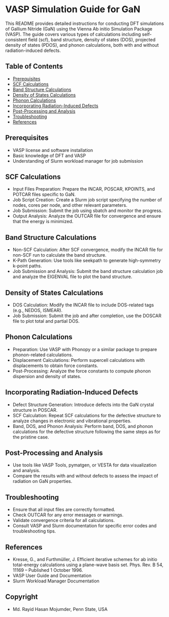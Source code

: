 # VASP Simulation Guide for GaN
This README provides detailed instructions for conducting DFT simulations of Gallium Nitride (GaN) using the Vienna Ab initio Simulation Package (VASP). The guide covers various types of calculations including self-consistent field (scf), band structure, density of states (DOS), projected density of states (PDOS), and phonon calculations, both with and without radiation-induced defects.

## Table of Contents
- [Prerequisites](https://github.com/rayid-mojumder/DFT-simulation-VASP/blob/main/README.md#prerequisites)
- [SCF Calculations](https://github.com/rayid-mojumder/DFT-simulation-VASP/blob/main/README.md#scf-calculations)
- [Band Structure Calculations](https://github.com/rayid-mojumder/DFT-simulation-VASP/blob/main/README.md#band-structure-calculations)
- [Density of States Calculations](https://github.com/rayid-mojumder/DFT-simulation-VASP/blob/main/README.md#density-of-states-calculations)
- [Phonon Calculations](https://github.com/rayid-mojumder/DFT-simulation-VASP/blob/main/README.md#phonon-calculations)
- [Incorporating Radiation-Induced Defects](https://github.com/rayid-mojumder/DFT-simulation-VASP/blob/main/README.md#incorporating-radiation-induced-defects)
- [Post-Processing and Analysis](https://github.com/rayid-mojumder/DFT-simulation-VASP/blob/main/README.md#post-processing-and-analysis)
- [Troubleshooting](https://github.com/rayid-mojumder/DFT-simulation-VASP/blob/main/README.md#troubleshooting)
- [References](https://github.com/rayid-mojumder/DFT-simulation-VASP/blob/main/README.md#references)

## Prerequisites
* VASP license and software installation
* Basic knowledge of DFT and VASP
* Understanding of Slurm workload manager for job submission

## SCF Calculations
* Input Files Preparation: Prepare the INCAR, POSCAR, KPOINTS, and POTCAR files specific to GaN.
* Job Script Creation: Create a Slurm job script specifying the number of nodes, cores per node, and other relevant parameters.
* Job Submission: Submit the job using sbatch and monitor the progress.
* Output Analysis: Analyze the OUTCAR file for convergence and ensure that the energy is minimized.

## Band Structure Calculations
* Non-SCF Calculation: After SCF convergence, modify the INCAR file for non-SCF run to calculate the band structure.
* K-Path Generation: Use tools like seekpath to generate high-symmetry k-point paths.
* Job Submission and Analysis: Submit the band structure calculation job and analyze the EIGENVAL file to plot the band structure.

## Density of States Calculations
* DOS Calculation: Modify the INCAR file to include DOS-related tags (e.g., NEDOS, ISMEAR).
* Job Submission: Submit the job and after completion, use the DOSCAR file to plot total and partial DOS.

## Phonon Calculations
* Preparation: Use VASP with Phonopy or a similar package to prepare phonon-related calculations.
* Displacement Calculations: Perform supercell calculations with displacements to obtain force constants.
* Post-Processing: Analyze the force constants to compute phonon dispersion and density of states.

## Incorporating Radiation-Induced Defects
* Defect Structure Generation: Introduce defects into the GaN crystal structure in POSCAR.
* SCF Calculation: Repeat SCF calculations for the defective structure to analyze changes in electronic and vibrational properties.
* Band, DOS, and Phonon Analysis: Perform band, DOS, and phonon calculations for the defective structure following the same steps as for the pristine case.

## Post-Processing and Analysis
* Use tools like VASP Tools, pymatgen, or VESTA for data visualization and analysis.
* Compare the results with and without defects to assess the impact of radiation on GaN properties.

## Troubleshooting
* Ensure that all input files are correctly formatted.
* Check OUTCAR for any error messages or warnings.
* Validate convergence criteria for all calculations.
* Consult VASP and Slurm documentation for specific error codes and troubleshooting tips.

## References
* Kresse, G., and Furthmüller, J. Efficient iterative schemes for ab initio total-energy calculations using a plane-wave basis set. Phys. Rev. B 54, 11169 – Published 1 October 1996.
* VASP User Guide and Documentation
* Slurm Workload Manager Documentation

## Copyright
* Md. Rayid Hasan Mojumder, Penn State, USA
